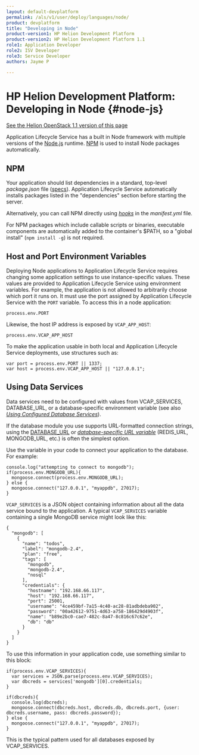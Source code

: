 ```yaml
---
layout: default-devplatform
permalink: /als/v1/user/deploy/languages/node/
product: devplatform
title: "Developing in Node"
product-version1: HP Helion Development Platform
product-version2: HP Helion Development Platform 1.1
role1: Application Developer 
role2: ISV Developer
role3: Service Developer
authors: Jayme P

---
```

<!--PUBLISHED-->

# HP Helion Development Platform: Developing in Node {#node-js}
[See the Helion OpenStack 1.1 version of this page](/helion/devplatform/1.1/als/user/deploy/languages/node/)


Application Lifecycle Service has a built in Node framework with multiple versions of the
[Node.js](http://nodejs.org/) runtime. [NPM](https://npmjs.org/) is used
to install Node packages automatically.

NPM[](#node-npm "Permalink to this headline")
----------------------------------------------

Your application should list dependencies in a standard, top-level
*package.json* file ([specs](http://npmjs.org/doc/json)). Application Lifecycle Service
automatically installs packages listed in the "dependencies" section
before starting the server.

Alternatively, you can call NPM directly using
[*hooks*](/als/v1/user/deploy/manifestyml/#hooks) in the *manifest.yml*
file. 

For NPM packages which include callable scripts or binaries, executable components are automatically added to the container's \$PATH, so a "global install" (`npm install -g`) is not required.

Host and Port Environment Variables[](#host-and-port-environment-variables "Permalink to this headline")
---------------------------------------------------------------------------------------------------------

Deploying Node applications to Application Lifecycle Service requires changing some
application settings to use instance-specific values. These values are
provided to Application Lifecycle Service using environment variables. For example, the
application is not allowed to arbitrarily choose which port it runs on.
It must use the port assigned by Application Lifecycle Service with the `PORT` variable. To access this in a node application:

    process.env.PORT

Likewise, the host IP address is exposed by `VCAP_APP_HOST`:

    process.env.VCAP_APP_HOST

To make the application usable in both local and Application Lifecycle Service deployments,
use structures such as:

    var port = process.env.PORT || 1337;
    var host = process.env.VCAP_APP_HOST || "127.0.0.1";

Using Data Services[](#using-data-services "Permalink to this headline")
-------------------------------------------------------------------------

Data services need to be configured with values from VCAP\_SERVICES, DATABASE\_URL, or a database-specific environment
variable (see also [*Using Configured Database
Services*](/als/v1/user/services/data-services/#database-accessing)).

If the database module you use supports URL-formatted connection
strings, using the
[DATABASE\_URL](/als/v1/user/services/data-services/#database-database-url)
or [*database-specific URL
variable*](/als/v1/user/services/data-services/#database-specific-url)
(REDIS\_URL, MONGODB\_URL, etc.) is often the simplest option.

Use the variable in your code to connect your application to the
database. For example:

    console.log("attempting to connect to mongodb");
    if(process.env.MONGODB_URL){
      mongoose.connect(process.env.MONGODB_URL);
    } else {
      mongoose.connect("127.0.0.1", "myappdb", 27017);
    }

`VCAP_SERVICES` is a JSON object
containing information about all the data service bound to the
application. A typical `VCAP_SERVICES` variable
containing a single MongoDB service might look like this:

    {
      "mongodb": [
        {
          "name": "todos",
          "label": "mongodb-2.4",
          "plan": "free",
          "tags": [
            "mongodb",
            "mongodb-2.4",
            "nosql"
          ],
          "credentials": {
            "hostname": "192.168.66.117",
            "host": "192.168.66.117",
            "port": 25001,
            "username": "4ce459bf-7a15-4c40-ac28-81adbdeba902",
            "password": "00a42612-9751-4d63-a758-186429d4903f",
            "name": "b89e2bc0-cae7-482c-8a47-8c816c67c62e",
            "db": "db"
          }
        }
      ]
    }

To use this information in your application code, use something similar
to this block:

    if(process.env.VCAP_SERVICES){
      var services = JSON.parse(process.env.VCAP_SERVICES);
      var dbcreds = services['mongodb'][0].credentials;
    }

    if(dbcreds){
      console.log(dbcreds);
      mongoose.connect(dbcreds.host, dbcreds.db, dbcreds.port, {user: dbcreds.username, pass: dbcreds.password});
    } else {
      mongoose.connect("127.0.0.1", "myappdb", 27017);
    }

This is the typical pattern used for all databases exposed by
VCAP\_SERVICES.
